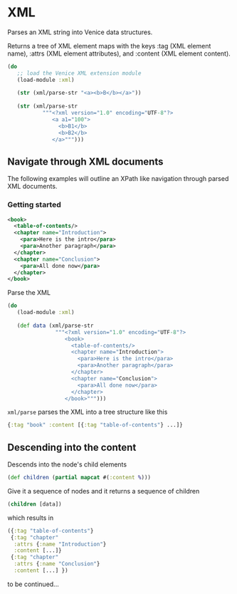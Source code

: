 # XML

Parses an XML string into Venice data structures.

Returns a tree of XML element maps with the
keys :tag (XML element name), :attrs (XML element attributes), 
and :content (XML element content).

```clojure
(do
   ;; load the Venice XML extension module
   (load-module :xml)
   
   (str (xml/parse-str "<a><b>B</b></a>"))
   
   (str (xml/parse-str 
           """<?xml version="1.0" encoding="UTF-8"?>
              <a a1="100">
                <b>B1</b>
                <b>B2</b>
              </a>""")))
```


## Navigate through XML documents

The following examples will outline an XPath like navigation through parsed 
XML documents.


### Getting started

```xml
<book>
  <table-of-contents/>
  <chapter name="Introduction">
    <para>Here is the intro</para>
    <para>Another paragraph</para>
  </chapter>
  <chapter name="Conclusion">
    <para>All done now</para>
  </chapter>
</book>
```

Parse the XML

```clojure
(do
   (load-module :xml)
   
   (def data (xml/parse-str 
               """<?xml version="1.0" encoding="UTF-8"?>
                  <book>
                    <table-of-contents/>
                    <chapter name="Introduction">
                      <para>Here is the intro</para>
                      <para>Another paragraph</para>
                    </chapter>
                    <chapter name="Conclusion">
                      <para>All done now</para>
                    </chapter>
                  </book>""")))
```

`xml/parse` parses the XML into a tree structure like this

```clojure
{:tag "book" :content [{:tag "table-of-contents"} ...]}
```

## Descending into the content

Descends into the node's child elements

```clojure
(def children (partial mapcat #(:content %)))
```

Give it a sequence of nodes and it returns a sequence of children

```clojure
(children [data])
```

which results in

```clojure
({:tag "table-of-contents"} 
 {:tag "chapter" 
  :attrs {:name "Introduction"} 
  :content [...]} 
 {:tag "chapter"
  :attrs {:name "Conclusion"} 
  :content [...] })
```


to be continued...
